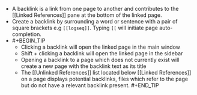 - A backlink is a link from one page to another and contributes to the [[Linked References]] pane at the bottom of the linked page.
- Create a backlink by  surrounding a word or sentence with a pair of square brackets e.g `[[logseq]]`. Typing `[[` will initiate page auto-completion.
-
  #+BEGIN_TIP 
  - Clicking a backlink will open the linked page in the main window
  - Shift + clicking a backlink will open the linked page in the sidebar
  - Opening a backlink to a page which does not currently exist will create a new page with the backlink text as its title
  - The [[Unlinked References]] list located below [[Linked References]] on a page displays potential backlinks, files which refer to the page but do not have a relevant backlink present.
   #+END_TIP